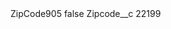 <?xml version="1.0" encoding="UTF-8"?>
<CustomMetadata xmlns="http://soap.sforce.com/2006/04/metadata" xmlns:xsi="http://www.w3.org/2001/XMLSchema-instance" xmlns:xsd="http://www.w3.org/2001/XMLSchema">
    <label>ZipCode905</label>
    <protected>false</protected>
    <values>
        <field>Zipcode__c</field>
        <value xsi:type="xsd:string">22199</value>
    </values>
</CustomMetadata>
